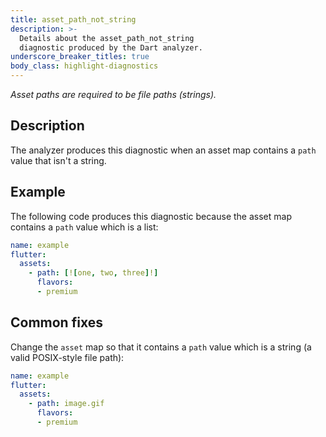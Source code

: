 ```yaml
---
title: asset_path_not_string
description: >-
  Details about the asset_path_not_string
  diagnostic produced by the Dart analyzer.
underscore_breaker_titles: true
body_class: highlight-diagnostics
---
```


_Asset paths are required to be file paths (strings)._

## Description

The analyzer produces this diagnostic when an asset map contains a
`path` value that isn't a string.

## Example

The following code produces this diagnostic because the asset map
contains a `path` value which is a list:

```yaml
name: example
flutter:
  assets:
    - path: [![one, two, three]!]
      flavors:
      - premium
```

## Common fixes

Change the `asset` map so that it contains a `path` value which is a
string (a valid POSIX-style file path):

```yaml
name: example
flutter:
  assets:
    - path: image.gif
      flavors:
      - premium
```
